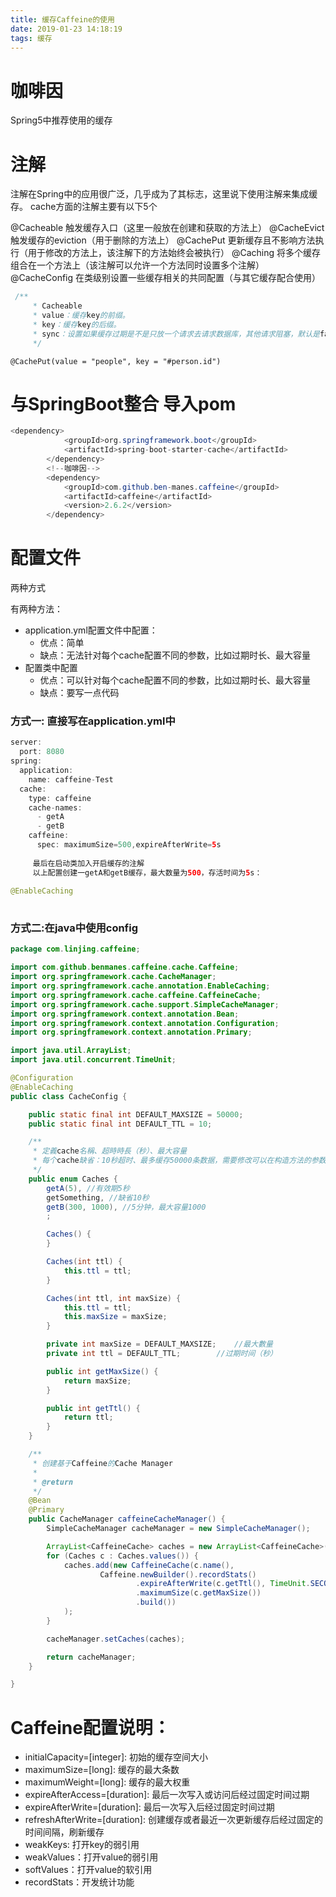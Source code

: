 ```yaml
---
title: 缓存Caffeine的使用
date: 2019-01-23 14:18:19
tags: 缓存
---
```


# 咖啡因

Spring5中推荐使用的缓存  

# 注解

注解在Spring中的应用很广泛，几乎成为了其标志，这里说下使用注解来集成缓存。 
cache方面的注解主要有以下5个

@Cacheable 触发缓存入口（这里一般放在创建和获取的方法上）
@CacheEvict 触发缓存的eviction（用于删除的方法上）
@CachePut 更新缓存且不影响方法执行（用于修改的方法上，该注解下的方法始终会被执行）
@Caching 将多个缓存组合在一个方法上（该注解可以允许一个方法同时设置多个注解）@CacheConfig 在类级别设置一些缓存相关的共同配置（与其它缓存配合使用）

<!--more-->

```java
 /**
     * Cacheable
     * value：缓存key的前缀。
     * key：缓存key的后缀。
     * sync：设置如果缓存过期是不是只放一个请求去请求数据库，其他请求阻塞，默认是false。
     */
```



```
@CachePut(value = "people", key = "#person.id")
```

# 与SpringBoot整合 导入pom

```java
<dependency>
			<groupId>org.springframework.boot</groupId>
			<artifactId>spring-boot-starter-cache</artifactId>
		</dependency>
		<!--咖啡因-->
		<dependency>
			<groupId>com.github.ben-manes.caffeine</groupId>
			<artifactId>caffeine</artifactId>
			<version>2.6.2</version>
		</dependency>

```

# 配置文件

两种方式  

有两种方法：
- application.yml配置文件中配置：
  - 优点：简单
  - 缺点：无法针对每个cache配置不同的参数，比如过期时长、最大容量
- 配置类中配置
  - 优点：可以针对每个cache配置不同的参数，比如过期时长、最大容量
  - 缺点：要写一点代码

### 方式一: 直接写在application.yml中

```java
server:
  port: 8080
spring:
  application:
    name: caffeine-Test
  cache:
    type: caffeine
    cache-names:
      - getA
      - getB
    caffeine:
      spec: maximumSize=500,expireAfterWrite=5s
     
     最后在启动类加入开启缓存的注解
     以上配置创建一getA和getB缓存，最大数量为500，存活时间为5s：
     
@EnableCaching
      
```

### 方式二:在java中使用config

```java
package com.linjing.caffeine;

import com.github.benmanes.caffeine.cache.Caffeine;
import org.springframework.cache.CacheManager;
import org.springframework.cache.annotation.EnableCaching;
import org.springframework.cache.caffeine.CaffeineCache;
import org.springframework.cache.support.SimpleCacheManager;
import org.springframework.context.annotation.Bean;
import org.springframework.context.annotation.Configuration;
import org.springframework.context.annotation.Primary;

import java.util.ArrayList;
import java.util.concurrent.TimeUnit;

@Configuration
@EnableCaching
public class CacheConfig {

    public static final int DEFAULT_MAXSIZE = 50000;
    public static final int DEFAULT_TTL = 10;

    /**
     * 定義cache名稱、超時時長（秒）、最大容量
     * 每个cache缺省：10秒超时、最多缓存50000条数据，需要修改可以在构造方法的参数中指定。
     */
    public enum Caches {
        getA(5), //有效期5秒
        getSomething, //缺省10秒
        getB(300, 1000), //5分钟，最大容量1000
        ;

        Caches() {
        }

        Caches(int ttl) {
            this.ttl = ttl;
        }

        Caches(int ttl, int maxSize) {
            this.ttl = ttl;
            this.maxSize = maxSize;
        }

        private int maxSize = DEFAULT_MAXSIZE;    //最大數量
        private int ttl = DEFAULT_TTL;        //过期时间（秒）

        public int getMaxSize() {
            return maxSize;
        }

        public int getTtl() {
            return ttl;
        }
    }

    /**
     * 创建基于Caffeine的Cache Manager
     *
     * @return
     */
    @Bean
    @Primary
    public CacheManager caffeineCacheManager() {
        SimpleCacheManager cacheManager = new SimpleCacheManager();

        ArrayList<CaffeineCache> caches = new ArrayList<CaffeineCache>();
        for (Caches c : Caches.values()) {
            caches.add(new CaffeineCache(c.name(),
                    Caffeine.newBuilder().recordStats()
                            .expireAfterWrite(c.getTtl(), TimeUnit.SECONDS)
                            .maximumSize(c.getMaxSize())
                            .build())
            );
        }

        cacheManager.setCaches(caches);

        return cacheManager;
    }

}
```



# Caffeine配置说明：

- initialCapacity=[integer]: 初始的缓存空间大小
- maximumSize=[long]: 缓存的最大条数
- maximumWeight=[long]: 缓存的最大权重
- expireAfterAccess=[duration]: 最后一次写入或访问后经过固定时间过期
- expireAfterWrite=[duration]: 最后一次写入后经过固定时间过期
- refreshAfterWrite=[duration]: 创建缓存或者最近一次更新缓存后经过固定的时间间隔，刷新缓存
- weakKeys: 打开key的弱引用
- weakValues：打开value的弱引用
- softValues：打开value的软引用
- recordStats：开发统计功能